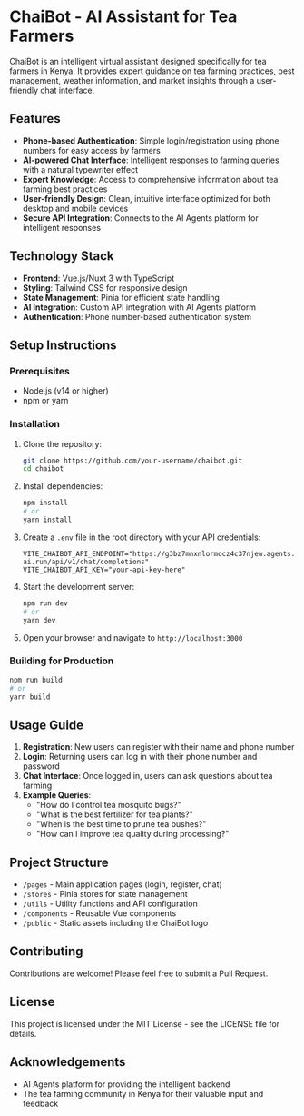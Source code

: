 # ChaiBot - AI Assistant for Tea Farmers

ChaiBot is an intelligent virtual assistant designed specifically for tea farmers in Kenya. It provides expert guidance on tea farming practices, pest management, weather information, and market insights through a user-friendly chat interface.

## Features

- **Phone-based Authentication**: Simple login/registration using phone numbers for easy access by farmers
- **AI-powered Chat Interface**: Intelligent responses to farming queries with a natural typewriter effect
- **Expert Knowledge**: Access to comprehensive information about tea farming best practices
- **User-friendly Design**: Clean, intuitive interface optimized for both desktop and mobile devices
- **Secure API Integration**: Connects to the AI Agents platform for intelligent responses

## Technology Stack

- **Frontend**: Vue.js/Nuxt 3 with TypeScript
- **Styling**: Tailwind CSS for responsive design
- **State Management**: Pinia for efficient state handling
- **AI Integration**: Custom API integration with AI Agents platform
- **Authentication**: Phone number-based authentication system

## Setup Instructions

### Prerequisites

- Node.js (v14 or higher)
- npm or yarn

### Installation

1. Clone the repository:
   ```bash
   git clone https://github.com/your-username/chaibot.git
   cd chaibot
   ```

2. Install dependencies:
   ```bash
   npm install
   # or
   yarn install
   ```

3. Create a `.env` file in the root directory with your API credentials:
   ```
   VITE_CHAIBOT_API_ENDPOINT="https://g3bz7mnxnlormocz4c37njew.agents.do-ai.run/api/v1/chat/completions"
   VITE_CHAIBOT_API_KEY="your-api-key-here"
   ```

4. Start the development server:
   ```bash
   npm run dev
   # or
   yarn dev
   ```

5. Open your browser and navigate to `http://localhost:3000`

### Building for Production

```bash
npm run build
# or
yarn build
```

## Usage Guide

1. **Registration**: New users can register with their name and phone number
2. **Login**: Returning users can log in with their phone number and password
3. **Chat Interface**: Once logged in, users can ask questions about tea farming
4. **Example Queries**:
   - "How do I control tea mosquito bugs?"
   - "What is the best fertilizer for tea plants?"
   - "When is the best time to prune tea bushes?"
   - "How can I improve tea quality during processing?"

## Project Structure

- `/pages` - Main application pages (login, register, chat)
- `/stores` - Pinia stores for state management
- `/utils` - Utility functions and API configuration
- `/components` - Reusable Vue components
- `/public` - Static assets including the ChaiBot logo

## Contributing

Contributions are welcome! Please feel free to submit a Pull Request.

## License

This project is licensed under the MIT License - see the LICENSE file for details.

## Acknowledgements

- AI Agents platform for providing the intelligent backend
- The tea farming community in Kenya for their valuable input and feedback
